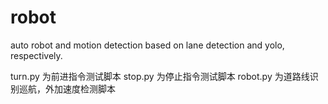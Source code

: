 # robot
auto robot and motion detection based on lane detection and yolo, respectively.

turn.py 为前进指令测试脚本
stop.py 为停止指令测试脚本
robot.py 为道路线识别巡航，外加速度检测脚本
